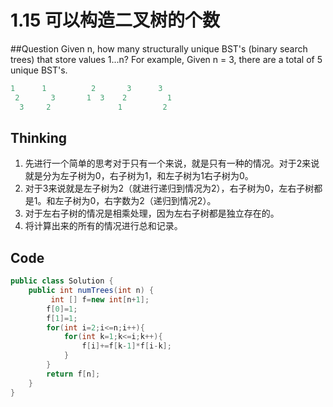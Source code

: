 # 1.15 可以构造二叉树的个数

##Question
Given n, how many structurally unique BST's (binary search trees) that store values 1...n?
For example,
Given n = 3, there are a total of 5 unique BST's.

```java
1      1          2       3      3
 2       3       1  3    2         1
  3     2               1         2

```

## Thinking
1. 先进行一个简单的思考对于只有一个来说，就是只有一种的情况。对于2来说就是分为左子树为0，右子树为1，和左子树为1右子树为0。
2. 对于3来说就是左子树为2（就进行递归到情况为2），右子树为0，左右子树都是1。和左子树为0，右字数为2（递归到情况2）。
3. 对于左右子树的情况是相乘处理，因为左右子树都是独立存在的。
4. 将计算出来的所有的情况进行总和记录。

## Code
```java
public class Solution {
    public int numTrees(int n) {
         int [] f=new int[n+1];
        f[0]=1;
        f[1]=1;
        for(int i=2;i<=n;i++){
            for(int k=1;k<=i;k++){
                f[i]+=f[k-1]*f[i-k];
            }
        }
        return f[n];
    }
}
```
